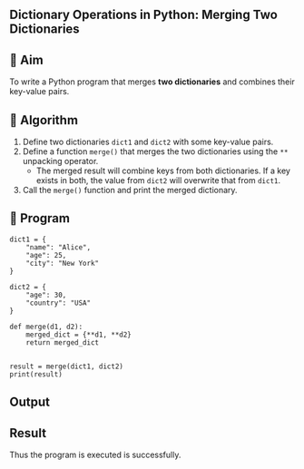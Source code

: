 ## Dictionary Operations in Python: Merging Two Dictionaries

## 🎯 Aim
To write a Python program that merges **two dictionaries** and combines their key-value pairs.

## 🧠 Algorithm
1. Define two dictionaries `dict1` and `dict2` with some key-value pairs.
2. Define a function `merge()` that merges the two dictionaries using the `**` unpacking operator.
   - The merged result will combine keys from both dictionaries. If a key exists in both, the value from `dict2` will overwrite that from `dict1`.
3. Call the `merge()` function and print the merged dictionary.

## 🧾 Program
```
dict1 = {
    "name": "Alice",
    "age": 25,
    "city": "New York"
}

dict2 = {
    "age": 30,
    "country": "USA"
}

def merge(d1, d2):
    merged_dict = {**d1, **d2}  
    return merged_dict


result = merge(dict1, dict2)
print(result)
```
## Output

## Result
Thus the program is executed is successfully.
